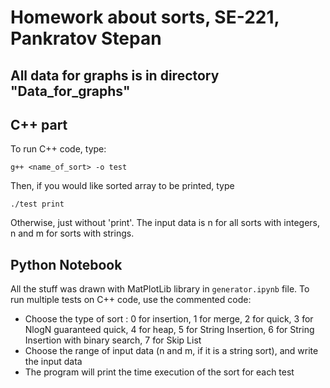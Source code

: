 # Homework about sorts, SE-221, Pankratov Stepan
## All data for graphs is in directory "Data_for_graphs"
## C++ part
To run C++ code, type:
```
g++ <name_of_sort> -o test
```
Then, if you would like sorted array to be printed, type
```
./test print
```
Otherwise, just without 'print'. The input data is n for all sorts with integers, n and m for sorts with strings.

## Python Notebook
All the stuff was drawn with MatPlotLib library in `generator.ipynb` file. To run multiple tests on C++ code, use the commented code:
* Choose the type of sort : 0 for insertion, 1 for merge, 2 for quick, 3 for NlogN guaranteed quick, 4 for heap, 5 for String Insertion, 6 for String Insertion with binary search, 7 for Skip List
* Choose the range of input data (n and m, if it is a string sort), and write the input data
* The program will print the time execution of the sort for each test
